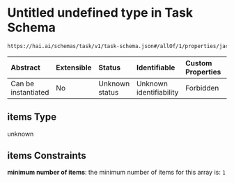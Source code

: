 # Untitled undefined type in Task Schema

```txt
https://hai.ai/schemas/task/v1/task-schema.json#/allOf/1/properties/jacsTaskActionsDesired/items
```



| Abstract            | Extensible | Status         | Identifiable            | Custom Properties | Additional Properties | Access Restrictions | Defined In                                                                                                   |
| :------------------ | :--------- | :------------- | :---------------------- | :---------------- | :-------------------- | :------------------ | :----------------------------------------------------------------------------------------------------------- |
| Can be instantiated | No         | Unknown status | Unknown identifiability | Forbidden         | Allowed               | none                | [task.schema.json\*](../../https:/hai.ai/schemas/=./schemas/task/v1/task.schema.json "open original schema") |

## items Type

unknown

## items Constraints

**minimum number of items**: the minimum number of items for this array is: `1`
